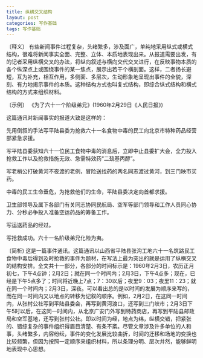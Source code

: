 ```yaml
---
title: 纵横交叉结构
layout: post
categories: 写作基础
tags: 写作基础
---
```


〔释义〕 有些新闻事件过程复杂，头绪繁多，涉及面广，单纯地采用纵式或横式结构，很难将新闻事实全面、完整、立体、本质地表现出来。从报道需要出发，有的记者采用纵横交叉的办法，将纵向叙述与横向交代交叉进行，在反映事物本质的各个纵深点上或围绕事件的某一焦点，展示出若干个横剖面。这样，二者扬长避短，互为补充，相互作用，多侧面、多层次，生动形象地呈现出事件的全貌，深刻、有力地揭示事件的本质。这种结构方式也叫复式结构，即综合纵式结构和横式结构的方式来组织材料。

〔示例〕 《为了六十一个阶级弟兄》(1960年2月29日《人民日报》)

这篇通讯对新闻事实的报道大致是这样的：

先用倒叙的手法写平陆县委为抢救六十一名食物中毒的民工向北京市特种药品经营部紧急求援。

写平陆县委获知六十一位民工食物中毒的消息后，立即中止县委扩大会，全力投入抢救工作以及抢救措施无效、急需特效药“二巯基丙醇”。

写老梢公打破黄河不夜渡的老例，冒险送找药的两名同志渡过黄河，到三门映市买药。

中毒的民工生命垂危，为抢救他们的生命，平陆县委决定向首都求援。

卫生部领导及属下各部门有关同志协同民航局、空军等部门领导和工作人员同心协力、分秒必争投入准备空运药品的筹备工作。

写运送药品的经过。

写抢救成功。六十一名阶级弟兄化险为夷。

〔简析) 这是一篇事件通讯。这篇通讯以山西省平陆县张沟工地六十一名筑路民工食物中毒后得到及时抢救的事件为题材，在写法上最为突出的就是运用了纵横交叉的结构安排。全文共十一部分，各部分的时间标示是：1960年2月3日，农历正月初七，下午4点钟；2月2日；就在同一个时间内；2月3日，下午4点多；现在，已经是下午5点多了；时间将近晚上7点；7：30以后；夜里9：03；夜里11：23；就在同一个时间内；2月3日，深夜。可以看出总的是以时间的发展为顺序来写的，而在同一时间内又以地点的转移为记叙的顺序。例如，2月2日，在这同一时间内，从张村公社写到平陆县委会，再写到黄河渡口，还写到三门峡市；2月3日下午5时以后，在这同一时间内，从北京广安门外写到特药商店，再写到平陆县邮政局和空军基地，还写到张村公社。即以时间为经，地点为纬，纵横交错，把紧张的、错综复杂的事件组织得眉目清楚、有条不紊。尽管文章涉及许多单位的人和事，头绪繁多，内容纷纭，事件的变化发展比较曲折，时间的迁移和场地的变换也比较频繁，但因为按照一定顺序来组织材料，所以条理分明、层次井然，能够鲜明地表现中心思想。 